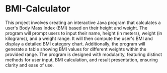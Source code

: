 # BMI-Calculator
This project involves creating an interactive Java program that calculates a user's Body Mass Index (BMI) based on their height and weight. The program will prompt users to input their name, height (in meters), weight (in kilograms), and a weight range. It will then compute the user's BMI and display a detailed BMI category chart. Additionally, the program will generate a table showing BMI values for different weights within the provided range. The program is designed with modularity, featuring distinct methods for user input, BMI calculation, and result presentation, ensuring clarity and ease of use.
